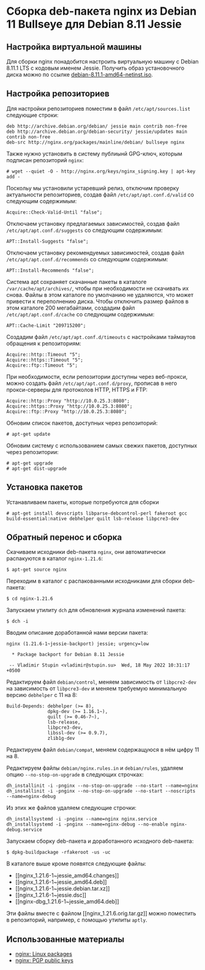 Сборка deb-пакета nginx из Debian 11 Bullseye для Debian 8.11 Jessie
====================================================================

Настройка виртуальной машины
----------------------------

Для сборки nginx понадобится настроить виртуальную машину с Debian 8.11.1 LTS с кодовым именем Jessie. Получить образ установочного диска можно по ссылке [debian-8.11.1-amd64-netinst.iso](http://cdimage.debian.org/cdimage/archive/8.11.1/amd64/iso-cd/debian-8.11.1-amd64-netinst.iso).

Настройка репозиториев
----------------------

Для настройки репозиториев поместим в файл `/etc/apt/sources.list` следующие строки:

    deb http://archive.debian.org/debian/ jessie main contrib non-free
    deb http://archive.debian.org/debian-security/ jessie/updates main contrib non-free
    deb-src http://nginx.org/packages/mainline/debian/ bullseye nginx

Также нужно установить в систему публиынй GPG-ключ, которым подписан репозиторий `nginx`:

    # wget --quiet -O - http://nginx.org/keys/nginx_signing.key | apt-key add -

Поскольу мы установили устаревший релиз, отключим проверку актуальности репозиториев, создав файл `/etc/apt/apt.conf.d/valid` со следующим содержимым:

    Acquire::Check-Valid-Until "false";

Отключаем установку предлагаемых зависимостей, создав файл `/etc/apt/apt.conf.d/suggests` со следующим содержимым:

    APT::Install-Suggests "false";

Отключаем установку рекомендуемых зависимостей, создав файл `/etc/apt/apt.conf.d/recommends` со следующим содержимым:

    APT::Install-Recommends "false";

Система apt сохраняет скачанные пакеты в каталоге `/var/cache/apt/archives/`, чтобы при необходимости не скачивать их снова. Файлы в этом каталоге по умолчанию не удаляются, что может привести к переполнению диска. Чтобы отключить размер файлов в этом каталоге 200 мегабайтами, создадим файл `/etc/apt/apt.conf.d/cache` со следующим содержимым:

    APT::Cache-Limit "209715200";

Создадим файл `/etc/apt/apt.conf.d/timeouts` с настройками таймаутов обращения к репозиториям:

    Acquire::http::Timeout "5";
    Acquire::https::Timeout "5";
    Acquire::ftp::Timeout "5";

При необходимости, если репозитории доступны через веб-прокси, можно создать файл `/etc/apt/apt.conf.d/proxy`, прописав в него прокси-серверы для протоколов HTTP, HTTPS и FTP:

    Acquire::http::Proxy "http://10.0.25.3:8080";
    Acquire::https::Proxy "http://10.0.25.3:8080";
    Acquire::ftp::Proxy "http://10.0.25.3:8080";

Обновим список пакетов, доступных через репозиторий:

    # apt-get update

Обновим систему с использованием самых свежих пакетов, доступных через репозитории:

    # apt-get upgrade
    # apt-get dist-upgrade

Установка пакетов
-----------------

Устанавливаем пакеты, которые потребуются для сборки 

    # apt-get install devscripts libparse-debcontrol-perl fakeroot gcc build-essential:native debhelper quilt lsb-release libpcre3-dev

Обратный перенос и сборка
-------------------------

Скачиваем исходники deb-пакета `nginx`, они автоматически распакуются в каталог `nginx-1.21.6`:

    $ apt-get source nginx

Переходим в каталог с распакованными исходниками для сборки deb-пакета:

    $ cd nginx-1.21.6

Запускаем утилиту `dch` для обновления журнала изменений пакета:

    $ dch -i

Вводим описание доработанной нами версии пакета:

    nginx (1.21.6-1~jessie-backport) jessie; urgency=low
    
      * Package backport for Debian 8.11 Jessie
    
     -- Vladimir Stupin <vladimir@stupin.su>  Wed, 18 May 2022 10:31:17 +0500

Редактируем файл `debian/control`, меняем зависимость от `libpcre2-dev` на зависимость от `libpcre3-dev` и меняем требуемую минимальную версию `debhelper` с 11 на 8:

    Build-Depends: debhelper (>= 8),
                   dpkg-dev (>= 1.16.1~),
                   quilt (>= 0.46-7~),
                   lsb-release,
                   libpcre3-dev,
                   libssl-dev (>= 0.9.7),
                   zlib1g-dev

Редактируем файл `debian/compat`, меняем содержащуюся в нём цифру 11 на 8.

Редактируем файлы `debian/nginx.rules.in` и `debian/rules`, удаляем опцию `--no-stop-on-upgrade` в следующих строчках:

    dh_installinit -i -pnginx --no-stop-on-upgrade --no-start --name=nginx
    dh_installinit -i -pnginx --no-stop-on-upgrade --no-start --noscripts --name=nginx-debug

Из этих же файлов удаляем следующие строчки:

    dh_installsystemd -i -pnginx --name=nginx nginx.service
    dh_installsystemd -i -pnginx --name=nginx-debug --no-enable nginx-debug.service

Запускаем сборку deb-пакета и доработанного исходного deb-пакета:

    $ dpkg-buildpackage -rfakeroot -us -uc

В каталоге выше кроме появятся следующие файлы:

* [[nginx_1.21.6-1~jessie_amd64.changes]]
* [[nginx_1.21.6-1~jessie_amd64.deb]]
* [[nginx_1.21.6-1~jessie.debian.tar.xz]]
* [[nginx_1.21.6-1~jessie.dsc]]
* [[nginx-dbg_1.21.6-1~jessie_amd64.deb]]

Эти файлы вместе с файлом [[nginx_1.21.6.orig.tar.gz]] можно поместить в репозиторий, например, с помощью утилиты `aptly`.

Использованные материалы
------------------------

* [nginx: Linux packages](https://nginx.org/en/linux_packages.html)
* [nginx: PGP public keys](https://nginx.org/en/pgp_keys.html)
